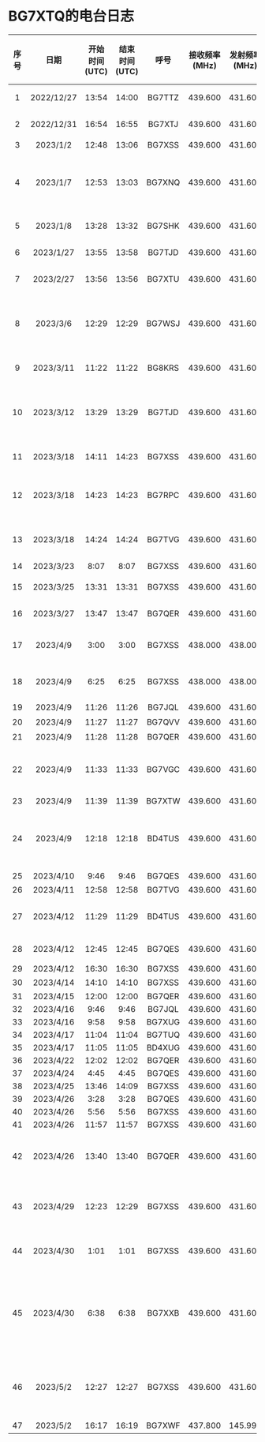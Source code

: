 # BG7XTQ的电台日志

| 序号 | 日期 | 开始时间(UTC) | 结束时间(UTC) | 呼号 | 接收频率(MHz) | 发射频率(MHz) | 模式 | RST(发送) | RST(接收) | 功率W(我的) | 功率W(对方) | 摘要 | QSL卡片(发) | QSL卡片(收) |
| :--: | :--: | :---: | :----: | :---: | :--: | :--: | :--: | :-----: | :-----: | :--: | :--: | :--: | :--: | :--: |
| 1 | 2022/12/27 | 13:54 | 14:00 | BG7TTZ | 439.600 | 431.600 | FM |  59 |  59 | 5 |  | 南宁老友中继台网活动 |  |  |
| 2 | 2022/12/31 | 16:54 | 16:55 | BG7XTJ | 439.600 | 431.600 | FM |  59 |  59 | 5 |  | QTH位置不明 |  |  |
| 3 | 2023/1/2 | 12:48 | 13:06 | BG7XSS | 439.600 | 431.600 | FM |  49 |     | 5 |  | 广西农科院 |  |  |
| 4 | 2023/1/7 | 12:53 | 13:03 | BG7XNQ | 439.600 | 431.600 | FM |  49 |  47 | 5 |  | RIG:OS 9800、低功率、106天线、园湖东宝路口 |  |  |
| 5 | 2023/1/8 | 13:28 | 13:32 | BG7SHK | 439.600 | 431.600 | FM |  49 |  59 | 5 | 5 | QTH金湖广场 |  |  |
| 6 | 2023/1/27 | 13:55 | 13:58 | BG7TJD | 439.600 | 431.600 | FM |  59 |  58 | 5 |  | 南宁老友中继台网活动 |  |  |
| 7 | 2023/2/27 | 13:56 | 13:56 | BG7XTU | 439.600 | 431.600 | FM |  59 |  59 | 5 |  | 南宁老友中继台网活动 |  |  |
| 8 | 2023/3/6 | 12:29 | 12:29 | BG7WSJ | 439.600 | 431.600 | FM |  59 |  48 | 5 |  | 泉盛、8600、原装天线、西乡塘区动物园科园大道 |  |  |
| 9 | 2023/3/11 | 11:22 | 11:22 | BG8KRS | 439.600 | 431.600 | FM |  59 |     | 5 |  | 四川来南宁的台友 |  |  |
| 10 | 2023/3/12 | 13:29 | 13:29 | BG7TJD | 439.600 | 431.600 | FM |  48 |  48 | 5 | 1.5 | 上上次的主控、摩托罗拉XTS3000、原装天线 |  |  |
| 11 | 2023/3/18 | 14:11 | 14:23 | BG7XSS | 439.600 | 431.600 | FM |  59 |  59 | 5 | 5 | 鑫立6500、相思湖 |  |  |
| 12 | 2023/3/18 | 14:23 | 14:23 | BG7RPC | 439.600 | 431.600 | FM |  59 |  59 | 5 | 5 | 森海克斯8600、四楼高、西乡塘区科园大道 |  |  |
| 13 | 2023/3/18 | 14:24 | 14:24 | BG7TVG | 439.600 | 431.600 | FM |  59 |  59 | 5 |  | 建伍TM-471、QTH扶绥家里 |  |  |
| 14 | 2023/3/23 | 8:07 | 8:07 | BG7XSS | 439.600 | 431.600 | FM |  59 |  59 | 4 |  | 滔滔链路 |  |  |
| 15 | 2023/3/25 | 13:31 | 13:31 | BG7XSS | 439.600 | 431.600 | FM |  48 |  59 |  | 5 | 鑫利6500、15米高 |  |  |
| 16 | 2023/3/27 | 13:47 | 13:47 | BG7QER | 439.600 | 431.600 | FM |  59 |     |  |  | 南宁老友中继台网活动 |  |  |
| 17 | 2023/4/9 | 3:00 | 3:00 | BG7XSS | 438.000 | 438.000 | FM |  47 |  46 | 5 |  | 在民族宫必胜客Eyeball QSO | ✓ |  |
| 18 | 2023/4/9 | 6:25 | 6:25 | BG7XSS | 438.000 | 438.000 | FM |  59 |  59 | 5 |  | 在民族宫必胜客Eyeball QSO |  |  |
| 19 | 2023/4/9 | 11:26 | 11:26 | BG7JQL | 439.600 | 431.600 | FM |  48 |     | 4 |  | 泉盛UV-K5 |  |  |
| 20 | 2023/4/9 | 11:27 | 11:27 | BG7QVV | 439.600 | 431.600 | FM |  48 |     | 4 |  | QTH柳沙 |  |  |
| 21 | 2023/4/9 | 11:28 | 11:28 | BG7QER | 439.600 | 431.600 | FM |  48 |     | 4 |  | 上月主控 |  |  |
| 22 | 2023/4/9 | 11:33 | 11:33 | BG7VGC | 439.600 | 431.600 | FM |  47 |     | 4 |  | 泉盛UV-K5、一米三天线、全功率发射 |  |  |
| 23 | 2023/4/9 | 11:39 | 11:39 | BG7XTW | 439.600 | 431.600 | FM |  47 |  59 | 4 |  |  |  |  |
| 24 | 2023/4/9 | 12:18 | 12:18 | BD4TUS | 439.600 | 431.600 | FM |  48 |     | 4 | 15 | 新联、西乡塘区北湖北路广西农业职业技术大学 |  |  |
| 25 | 2023/4/10 | 9:46 | 9:46 | BG7QES | 439.600 | 431.600 | FM |  35 |     |  |  |  |  |  |
| 26 | 2023/4/11 | 12:58 | 12:58 | BG7TVG | 439.600 | 431.600 | FM |  47 |  59 | 5 |  | 车台 |  |  |
| 27 | 2023/4/12 | 11:29 | 11:29 | BD4TUS | 439.600 | 431.600 | FM |  47 |     |  | 8 | 艾迪欧、广西农业职业技术大学 |  |  |
| 28 | 2023/4/12 | 12:45 | 12:45 | BG7QES | 439.600 | 431.600 | FM |  48 |     |  | 2 | 摩托罗拉、原装天线 |  |  |
| 29 | 2023/4/12 | 16:30 | 16:30 | BG7XSS | 439.600 | 431.600 | FM |  59 |     |  |  |  |  |  |
| 30 | 2023/4/14 | 14:10 | 14:10 | BG7XSS | 439.600 | 431.600 | FM |  48 |  46 |  |  | 滔滔链路 |  |  |
| 31 | 2023/4/15 | 12:00 | 12:00 | BG7QER | 439.600 | 431.600 | FM |  59 |  59 |  |  |  |  |  |
| 32 | 2023/4/16 | 9:46 | 9:46 | BG7JQL | 439.600 | 431.600 | FM |     |     |  |  |  |  |  |
| 33 | 2023/4/16 | 9:58 | 9:58 | BG7XUG | 439.600 | 431.600 | FM |     |     |  |  |  |  |  |
| 34 | 2023/4/17 | 11:04 | 11:04 | BG7TUQ | 439.600 | 431.600 | FM |     |     |  |  |  |  |  |
| 35 | 2023/4/17 | 11:05 | 11:05 | BD4XUG | 439.600 | 431.600 | FM |     |     |  |  |  |  |  |
| 36 | 2023/4/22 | 12:02 | 12:02 | BG7QER | 439.600 | 431.600 | FM |     |     |  |  |  |  |  |
| 37 | 2023/4/24 | 4:45 | 4:45 | BG7QES | 439.600 | 431.600 | FM |     |     |  |  |  |  |  |
| 38 | 2023/4/25 | 13:46 | 14:09 | BG7XSS | 439.600 | 431.600 | FM |  59 |  59 |  |  |  |  |  |
| 39 | 2023/4/26 | 3:28 | 3:28 | BG7QES | 439.600 | 431.600 | FM |  59 |  59 | 5 |  |  |  |  |
| 40 | 2023/4/26 | 5:56 | 5:56 | BG7XSS | 439.600 | 431.600 | FM |  59 |  59 | 4 |  |  |  |  |
| 41 | 2023/4/26 | 11:57 | 11:57 | BG7XSS | 439.600 | 431.600 | FM |  59 |     | 5 |  |  |  |  |
| 42 | 2023/4/26 | 13:40 | 13:40 | BG7QER | 439.600 | 431.600 | FM |  59 |     | 4 |  | 南宁老友439.600中继台点名活动 |  |  |
| 43 | 2023/4/29 | 12:23 | 12:29 | BG7XSS | 439.600 | 431.600 | FM |  59 |     | 5 | 5 | 艾迪欧UV-5118Plus、小型车载天线 |  |  |
| 44 | 2023/4/30 | 1:01 | 1:01 | BG7XSS | 439.600 | 431.600 | FM |  59 |     | 5 |  | 我的背噪很大、对方无法抄收 |  |  |
| 45 | 2023/4/30 | 6:38 | 6:38 | BG7XXB | 439.600 | 431.600 | FM |  58 |  58 | 5 | 3.5 | 在良庆区、靠近那马、使用设备摩托罗拉8668、原装天线、高功率 |  |  |
| 46 | 2023/5/2 | 12:27 | 12:27 | BG7XSS | 439.600 | 431.600 | FM |  49 |     | 5 | 1 | QTH相思湖公园、艾迪欧UV-5118Plus、低功率 |  |  |
| 47 | 2023/5/2 | 16:17 | 16:19 | BG7XWF | 437.800 | 145.990 | FM |  59 |     | 5 |  | ISS卫星通联 |  |  |
